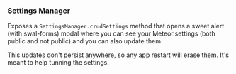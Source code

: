 ### Settings Manager

Exposes a `SettingsManager.crudSettings` method that opens a sweet alert (with swal-forms) modal where you can see your Meteor.settings (both public and not public) and you can also update them.

This updates don't persist anywhere, so any app restart will erase them. It's meant to help tunning the settings.
